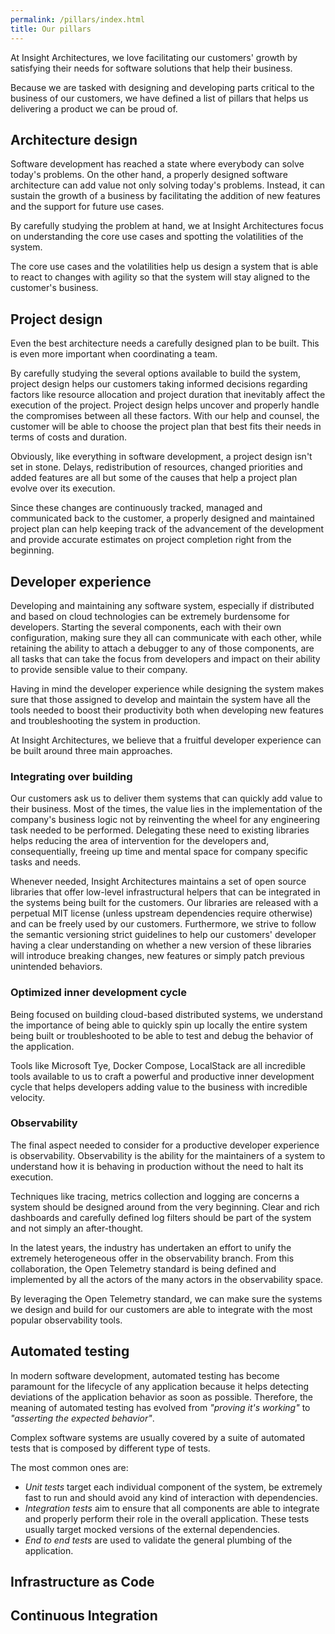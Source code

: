 ```yaml
---
permalink: /pillars/index.html
title: Our pillars
---
```


At Insight Architectures, we love facilitating our customers' growth by satisfying their needs for software solutions that help their business.

Because we are tasked with designing and developing parts critical to the business of our customers, we have defined a list of pillars that helps us delivering a product we can be proud of.

## Architecture design

Software development has reached a state where everybody can solve today's problems. On the other hand, a properly designed software architecture can add value not only solving today's problems. Instead, it can sustain the growth of a business by facilitating the addition of new features and the support for future use cases.

By carefully studying the problem at hand, we at Insight Architectures focus on understanding the core use cases and spotting the volatilities of the system.

The core use cases and the volatilities help us design a system that is able to react to changes with agility so that the system will stay aligned to the customer's business.

## Project design

Even the best architecture needs a carefully designed plan to be built. This is even more important when coordinating a team.

By carefully studying the several options available to build the system, project design helps our customers taking informed decisions regarding factors like resource allocation and project duration that inevitably affect the execution of the project. Project design helps uncover and properly handle the compromises between all these factors. With our help and counsel, the customer will be able to choose the project plan that best fits their needs in terms of costs and duration.

Obviously, like everything in software development, a project design isn't set in stone. Delays, redistribution of resources, changed priorities and added features are all but some of the causes that help a project plan evolve over its execution.

Since these changes are continuously tracked, managed and communicated back to the customer, a properly designed and maintained project plan can help keeping track of the advancement of the development and provide accurate estimates on project completion right from the beginning.

## Developer experience

Developing and maintaining any software system, especially if distributed and based on cloud technologies can be extremely burdensome for developers. Starting the several components, each with their own configuration, making sure they all can communicate with each other, while retaining the ability to attach a debugger to any of those components, are all tasks that can take the focus from developers and impact on their ability to provide sensible value to their company.

Having in mind the developer experience while designing the system makes sure that those assigned to develop and maintain the system have all the tools needed to boost their productivity both when developing new features and troubleshooting the system in production.

At Insight Architectures, we believe that a fruitful developer experience can be built around three main approaches.

### Integrating over building

Our customers ask us to deliver them systems that can quickly add value to their business. Most of the times, the value lies in the implementation of the company's business logic not by reinventing the wheel for any engineering task needed to be performed. Delegating these need to existing libraries helps reducing the area of intervention for the developers and, consequentially, freeing up time and mental space for company specific tasks and needs.

Whenever needed, Insight Architectures maintains a set of open source libraries that offer low-level infrastructural helpers that can be integrated in the systems being built for the customers. Our libraries are released with a perpetual MIT license (unless upstream dependencies require otherwise) and can be freely used by our customers. Furthermore, we strive to follow the semantic versioning strict guidelines to help our customers' developer having a clear understanding on whether a new version of these libraries will introduce breaking changes, new features or simply patch previous unintended behaviors.

### Optimized inner development cycle

Being focused on building cloud-based distributed systems, we understand the importance of being able to quickly spin up locally the entire system being built or troubleshooted to be able to test and debug the behavior of the application.

Tools like Microsoft Tye, Docker Compose, LocalStack are all incredible tools available to us to craft a powerful and productive inner development cycle that helps developers adding value to the business with incredible velocity.

### Observability

The final aspect needed to consider for a productive developer experience is observability. Observability is the ability for the maintainers of a system to understand how it is behaving in production without the need to halt its execution.

Techniques like tracing, metrics collection and logging are concerns a system should be designed around from the very beginning. Clear and rich dashboards and carefully defined log filters should be part of the system and not simply an after-thought.

In the latest years, the industry has undertaken an effort to unify the extremely heterogeneous offer in the observability branch. From this collaboration, the Open Telemetry standard is being defined and implemented by all the actors of the many actors in the observability space.

By leveraging the Open Telemetry standard, we can make sure the systems we design and build for our customers are able to integrate with the most popular observability tools.

## Automated testing

In modern software development, automated testing has become paramount for the lifecycle of any application because it helps detecting deviations of the application behavior as soon as possible. Therefore, the meaning of automated testing has evolved from _"proving it's working"_ to _"asserting the expected behavior"_.

Complex software systems are usually covered by a suite of automated tests that is composed by different type of tests.

The most common ones are:

- _Unit tests_ target each individual component of the system, be extremely fast to run and should avoid any kind of interaction with dependencies.
- _Integration tests_ aim to ensure that all components are able to integrate and properly perform their role in the overall application. These tests usually target mocked versions of the external dependencies.
- _End to end tests_ are used to validate the general plumbing of the application.

## Infrastructure as Code

## Continuous Integration
